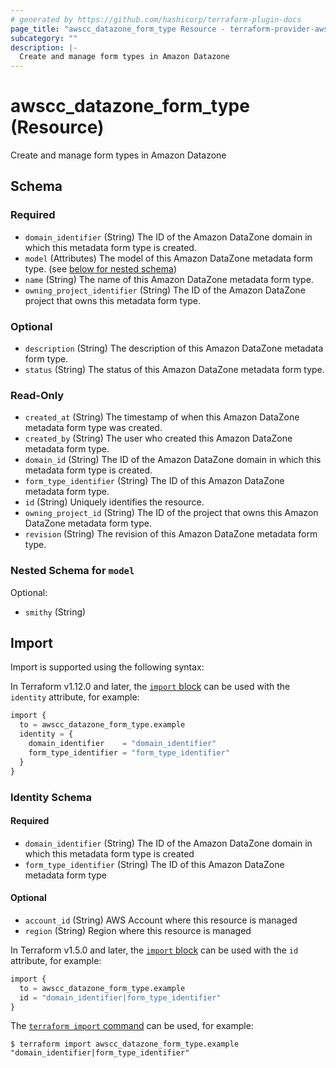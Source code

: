 ```yaml
---
# generated by https://github.com/hashicorp/terraform-plugin-docs
page_title: "awscc_datazone_form_type Resource - terraform-provider-awscc"
subcategory: ""
description: |-
  Create and manage form types in Amazon Datazone
---
```


# awscc_datazone_form_type (Resource)

Create and manage form types in Amazon Datazone



<!-- schema generated by tfplugindocs -->
## Schema

### Required

- `domain_identifier` (String) The ID of the Amazon DataZone domain in which this metadata form type is created.
- `model` (Attributes) The model of this Amazon DataZone metadata form type. (see [below for nested schema](#nestedatt--model))
- `name` (String) The name of this Amazon DataZone metadata form type.
- `owning_project_identifier` (String) The ID of the Amazon DataZone project that owns this metadata form type.

### Optional

- `description` (String) The description of this Amazon DataZone metadata form type.
- `status` (String) The status of this Amazon DataZone metadata form type.

### Read-Only

- `created_at` (String) The timestamp of when this Amazon DataZone metadata form type was created.
- `created_by` (String) The user who created this Amazon DataZone metadata form type.
- `domain_id` (String) The ID of the Amazon DataZone domain in which this metadata form type is created.
- `form_type_identifier` (String) The ID of this Amazon DataZone metadata form type.
- `id` (String) Uniquely identifies the resource.
- `owning_project_id` (String) The ID of the project that owns this Amazon DataZone metadata form type.
- `revision` (String) The revision of this Amazon DataZone metadata form type.

<a id="nestedatt--model"></a>
### Nested Schema for `model`

Optional:

- `smithy` (String)

## Import

Import is supported using the following syntax:

In Terraform v1.12.0 and later, the [`import` block](https://developer.hashicorp.com/terraform/language/import) can be used with the `identity` attribute, for example:

```terraform
import {
  to = awscc_datazone_form_type.example
  identity = {
    domain_identifier    = "domain_identifier"
    form_type_identifier = "form_type_identifier"
  }
}
```

<!-- schema generated by tfplugindocs -->
### Identity Schema

#### Required

- `domain_identifier` (String) The ID of the Amazon DataZone domain in which this metadata form type is created
- `form_type_identifier` (String) The ID of this Amazon DataZone metadata form type

#### Optional

- `account_id` (String) AWS Account where this resource is managed
- `region` (String) Region where this resource is managed

In Terraform v1.5.0 and later, the [`import` block](https://developer.hashicorp.com/terraform/language/import) can be used with the `id` attribute, for example:

```terraform
import {
  to = awscc_datazone_form_type.example
  id = "domain_identifier|form_type_identifier"
}
```

The [`terraform import` command](https://developer.hashicorp.com/terraform/cli/commands/import) can be used, for example:

```shell
$ terraform import awscc_datazone_form_type.example "domain_identifier|form_type_identifier"
```
